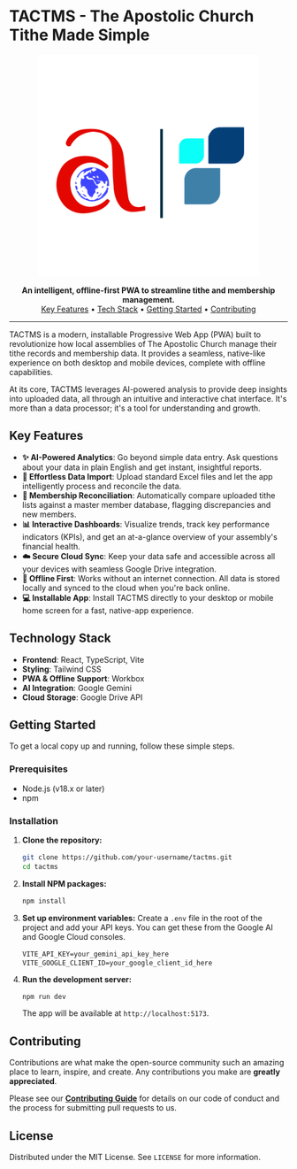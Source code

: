 # TACTMS - The Apostolic Church Tithe Made Simple

<p align="center">
  <img src="/img/TAC-Dexify-for-light-bg-only-logo.svg" alt="TACTMS Logo" width="400"/>
</p>

<p align="center">
  <strong>An intelligent, offline-first PWA to streamline tithe and membership management.</strong>
  <br />
  <a href="#key-features">Key Features</a> •
  <a href="#technology-stack">Tech Stack</a> •
  <a href="#getting-started">Getting Started</a> •
  <a href="#contributing">Contributing</a>
</p>

---

TACTMS is a modern, installable Progressive Web App (PWA) built to revolutionize how local assemblies of The Apostolic Church manage their tithe records and membership data. It provides a seamless, native-like experience on both desktop and mobile devices, complete with offline capabilities.

At its core, TACTMS leverages AI-powered analysis to provide deep insights into uploaded data, all through an intuitive and interactive chat interface. It's more than a data processor; it's a tool for understanding and growth.

## Key Features

- **✨ AI-Powered Analytics**: Go beyond simple data entry. Ask questions about your data in plain English and get instant, insightful reports.
- **📂 Effortless Data Import**: Upload standard Excel files and let the app intelligently process and reconcile the data.
- **🔄 Membership Reconciliation**: Automatically compare uploaded tithe lists against a master member database, flagging discrepancies and new members.
- **📊 Interactive Dashboards**: Visualize trends, track key performance indicators (KPIs), and get an at-a-glance overview of your assembly's financial health.
- **☁️ Secure Cloud Sync**: Keep your data safe and accessible across all your devices with seamless Google Drive integration.
- **🔌 Offline First**: Works without an internet connection. All data is stored locally and synced to the cloud when you're back online.
- **💻 Installable App**: Install TACTMS directly to your desktop or mobile home screen for a fast, native-app experience.

## Technology Stack

- **Frontend**: React, TypeScript, Vite
- **Styling**: Tailwind CSS
- **PWA & Offline Support**: Workbox
- **AI Integration**: Google Gemini
- **Cloud Storage**: Google Drive API

## Getting Started

To get a local copy up and running, follow these simple steps.

### Prerequisites

- Node.js (v18.x or later)
- npm

### Installation

1.  **Clone the repository:**
    ```sh
    git clone https://github.com/your-username/tactms.git
    cd tactms
    ```

2.  **Install NPM packages:**
    ```sh
    npm install
    ```

3.  **Set up environment variables:**
    Create a `.env` file in the root of the project and add your API keys. You can get these from the Google AI and Google Cloud consoles.
    ```
    VITE_API_KEY=your_gemini_api_key_here
    VITE_GOOGLE_CLIENT_ID=your_google_client_id_here
    ```

4.  **Run the development server:**
    ```sh
    npm run dev
    ```
    The app will be available at `http://localhost:5173`.

## Contributing

Contributions are what make the open-source community such an amazing place to learn, inspire, and create. Any contributions you make are **greatly appreciated**.

Please see our [**Contributing Guide**](CONTRIBUTING.md) for details on our code of conduct and the process for submitting pull requests to us.

## License

Distributed under the MIT License. See `LICENSE` for more information.
